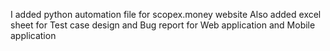 I added python automation file for scopex.money website
Also added excel sheet for Test case design and Bug report for Web application and Mobile application
